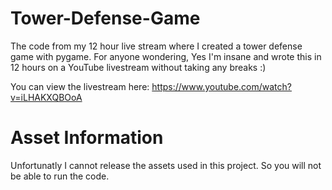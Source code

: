 # Tower-Defense-Game
The code from my 12 hour live stream where I created a tower defense game with pygame. For anyone wondering, Yes I'm insane and wrote this in 12 hours on a YouTube livestream without taking any breaks :)

You can view the livestream here: https://www.youtube.com/watch?v=iLHAKXQBOoA

# Asset Information
Unfortunatly I cannot release the assets used in this project. So you will not be able to run the code. 
